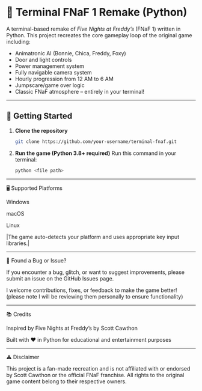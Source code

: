 # 🐻 Terminal FNaF 1 Remake (Python)

A terminal-based remake of *Five Nights at Freddy’s* (FNaF 1) written in Python. This project recreates the core gameplay loop of the original game including:

- Animatronic AI (Bonnie, Chica, Freddy, Foxy)
- Door and light controls
- Power management system
- Fully navigable camera system
- Hourly progression from 12 AM to 6 AM
- Jumpscare/game over logic
- Classic FNaF atmosphere – entirely in your terminal!

---

## 🚀 Getting Started

1. **Clone the repository**
   ```bash
   git clone https://github.com/your-username/terminal-fnaf.git
   
2. **Run the game (Python 3.8+ required)**
   Run this command in your terminal:
   ```bash
   python <file path>
---

🖥 Supported Platforms

Windows

macOS

Linux

|The game auto-detects your platform and uses appropriate key input libraries.|

---

🐞 Found a Bug or Issue?

If you encounter a bug, glitch, or want to suggest improvements, please submit an issue on the GitHub Issues page.

I welcome contributions, fixes, or feedback to make the game better! (please note I will be reviewing them personally to ensure functionality)

---

📚 Credits

Inspired by Five Nights at Freddy’s by Scott Cawthon

Built with ❤️ in Python for educational and entertainment purposes

---

⚠️ Disclaimer

This project is a fan-made recreation and is not affiliated with or endorsed by Scott Cawthon or the official FNaF franchise. All rights to the original game content belong to their respective owners.
